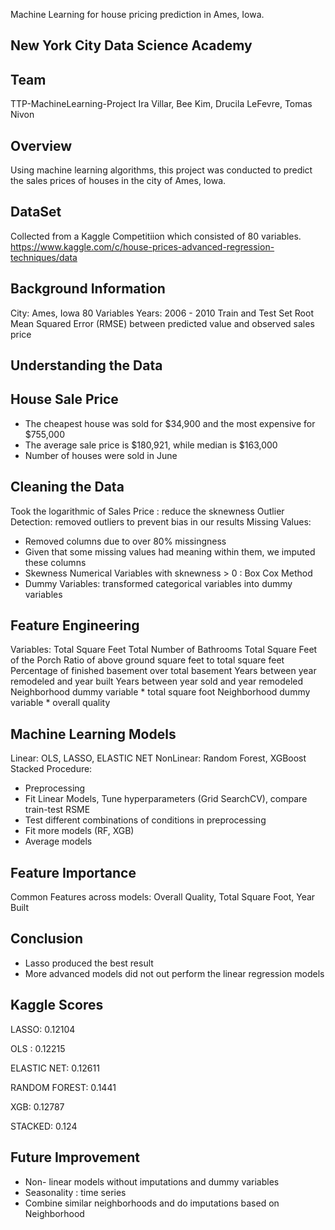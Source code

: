 Machine Learning for house pricing prediction in Ames, Iowa.

New York City Data Science Academy
--

Team 
--
TTP-MachineLearning-Project
Ira Villar, Bee Kim, Drucila LeFevre, Tomas Nivon

Overview
--------
Using machine learning algorithms, this project was conducted to predict the sales prices of houses in the city of Ames, Iowa. 

DataSet
-------
Collected from a Kaggle Competitiion which consisted of 80 variables. 
https://www.kaggle.com/c/house-prices-advanced-regression-techniques/data

Background Information 
----------
City: Ames, Iowa
80 Variables
Years: 2006 - 2010
Train and Test Set
Root Mean Squared Error (RMSE) between predicted value and observed sales price

Understanding the Data
----
House Sale Price
--
- The cheapest house was sold for $34,900 and the most expensive for $755,000
- The average sale price is $180,921, while median is $163,000
- Number of houses were sold in June

Cleaning the Data
----
Took the logarithmic of Sales Price : reduce the sknewness 
Outlier Detection: removed outliers to prevent bias in our results
Missing Values: 
- Removed columns due to over 80% missingness
- Given that some missing values had meaning within them, we imputed these columns
- Skewness Numerical Variables with sknewness > 0 : Box Cox Method
- Dummy Variables: transformed categorical variables into dummy variables

Feature Engineering 
----
Variables: 
Total Square Feet
Total Number of Bathrooms
Total Square Feet of the Porch
Ratio of above ground square feet to total square feet
Percentage of finished basement over total basement
Years between year remodeled and year built
Years between year sold and year remodeled
Neighborhood dummy variable * total square foot
Neighborhood dummy variable * overall quality

Machine Learning Models 
---

Linear: OLS, LASSO, ELASTIC NET
NonLinear: Random Forest, XGBoost
Stacked
Procedure: 
- Preprocessing 
- Fit Linear Models, Tune hyperparameters (Grid SearchCV), compare train-test RSME
- Test different combinations of conditions in preprocessing
- Fit more models (RF, XGB)
- Average models

Feature Importance
---
Common Features across models: Overall Quality, Total Square Foot, Year Built

Conclusion 
---
- Lasso produced the best result
- More advanced models did not out perform the linear regression models 

Kaggle Scores
---
LASSO: 0.12104

OLS : 0.12215

ELASTIC NET: 0.12611

RANDOM FOREST: 0.1441

XGB: 0.12787

STACKED: 0.124

Future Improvement 
--
- Non- linear models without imputations and dummy variables
- Seasonality : time series
- Combine similar neighborhoods and do imputations based on Neighborhood 

